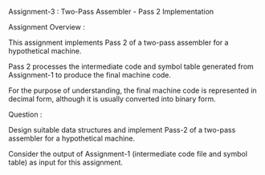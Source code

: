 Assignment-3 : Two-Pass Assembler - Pass 2 Implementation

Assignment Overview : 

This assignment implements Pass 2 of a two-pass assembler for a hypothetical machine. 

Pass 2 processes the intermediate code and symbol table generated from Assignment-1 to produce the final machine code. 

For the purpose of understanding, the final machine code is represented in decimal form, although it is usually converted into binary form.

Question :

Design suitable data structures and implement Pass-2 of a two-pass assembler for a hypothetical machine.

Consider the output of Assignment-1 (intermediate code file and symbol table) as input for this assignment.
